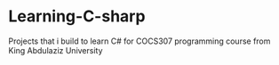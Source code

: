 # Learning-C-sharp
Projects that i build to learn C# for COCS307 programming course from King Abdulaziz University
